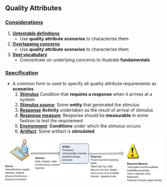 ## Quality Attributes

### [Considerations](#)
1. [**Untestable definitions**](#)
   - Use **quality attribute scenarios** to characterise them
2. [**Overlapping concerns**](#)
   - Use **quality attribute scenarios** to characterise them
3. [**Vast vocabulary**](#)
   - Concentrate on underlying concerns to illustrate **fundamentals**

### [Specification](#)
- A common form is used to specify all quality attribute requirements as **scenarios**
   1. [**Stimulus**](#) Condition that **requires a response** when it arrives at a system
   2. [**Stimulus source**](#): Some **entity** that generated the stimulus
   3. [**Response**](#) **Activity** undertaken as the result of arrival of stimulus
   4. [**Response measure**](#): Response should be **measurable** in some fashion to test the requirement
   5. [**Environment**](#): **Conditions** under which the stimulus occurs
   6. [**Artifact**](#): Some artifact is **stimulated**
<img src="quality-attributes.png" alt="Quality Attributes" width=650px />